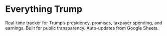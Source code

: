 # Everything Trump

Real-time tracker for Trump’s presidency, promises, taxpayer spending, and earnings. Built for public transparency. Auto-updates from Google Sheets.